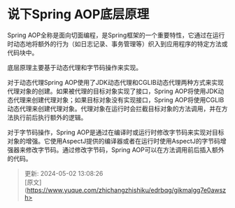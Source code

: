 # 说下Spring AOP底层原理

Spring AOP全称是面向切面编程，是Spring框架的一个重要特性，它通过在运行时动态地将额外的行为（如日志记录、事务管理等）织入到应用程序的特定方法或代码块中。

底层原理主要基于动态代理和字节码操作来实现。

对于动态代理Spring AOP使用了JDK动态代理和CGLIB动态代理两种方式来实现代理对象的创建。如果被代理的目标对象实现了接口，Spring AOP将使用JDK动态代理来创建代理对象；如果目标对象没有实现接口，Spring AOP将使用CGLIB动态代理来创建代理对象。代理对象在运行时会拦截目标对象的方法调用，并在方法执行前后执行额外的逻辑。

对于字节码操作，Spring AOP是通过在编译时或运行时修改字节码来实现对目标对象的增强。它使用AspectJ提供的编译器或者在运行时使用AspectJ的字节码增强器来修改字节码。通过修改字节码，Spring AOP可以在方法调用前后插入额外的代码。



> 更新: 2024-05-02 13:08:26  
> [原文](https://www.yuque.com/zhichangzhishiku/edrbqg/gikmalgg7e0awszh>